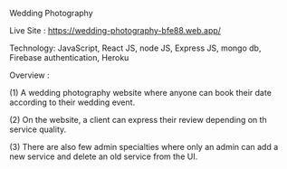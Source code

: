 Wedding Photography

Live Site : https://wedding-photography-bfe88.web.app/

Technology: JavaScript, React JS, node JS, Express JS, mongo db,
Firebase authentication, Heroku

Overview :

(1) A wedding photography website where anyone can
book their date according to their wedding event.

(2) On the website, a client can express their review depending on th
service quality.

(3) There are also few admin specialties where only
an admin can add a new service and delete an old service from
the UI. 
